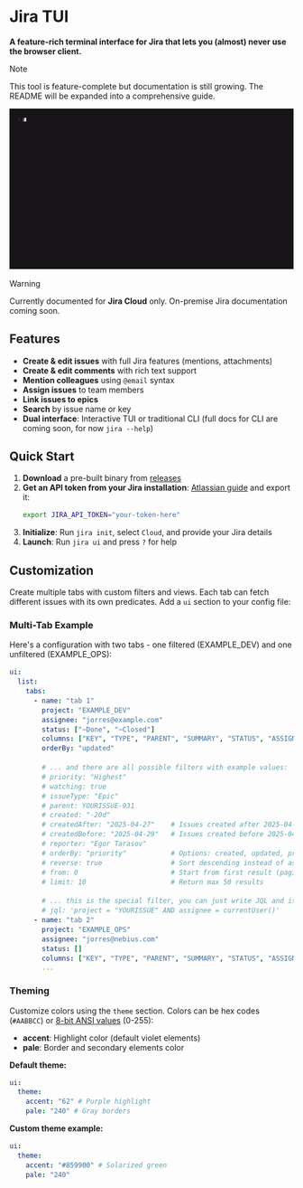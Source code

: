 # Jira TUI

**A feature-rich terminal interface for Jira that lets you (almost) never use the browser client.**

> [!NOTE]
> This tool is feature-complete but documentation is still growing. The README will be expanded into a comprehensive guide.

![Demo](./demo.gif)

> [!WARNING]
> Currently documented for **Jira Cloud** only. On-premise Jira documentation coming soon.

## Features

- **Create & edit issues** with full Jira features (mentions, attachments)
- **Create & edit comments** with rich text support
- **Mention colleagues** using `@email` syntax
- **Assign issues** to team members
- **Link issues to epics**
- **Search** by issue name or key
- **Dual interface**: Interactive TUI or traditional CLI (full docs for CLI are coming soon, for now `jira --help`)

## Quick Start

1. **Download** a pre-built binary from [releases](https://github.com/Jorres/jira-tui/releases)
2. **Get an API token from your Jira installation**: [Atlassian guide](https://id.atlassian.com/manage-profile/security/api-tokens) and export it:
   ```bash
   export JIRA_API_TOKEN="your-token-here"
   ```
3. **Initialize**: Run `jira init`, select `Cloud`, and provide your Jira details
4. **Launch**: Run `jira ui` and press `?` for help

## Customization

Create multiple tabs with custom filters and views. Each tab can fetch different issues with its own predicates. Add a `ui` section to your config file:

### Multi-Tab Example

Here's a configuration with two tabs - one filtered (EXAMPLE_DEV) and one unfiltered (EXAMPLE_OPS):

```yaml
ui:
  list:
    tabs:
      - name: "tab 1"
        project: "EXAMPLE_DEV"
        assignee: "jorres@example.com"
        status: ["~Done", "~Closed"]
        columns: ["KEY", "TYPE", "PARENT", "SUMMARY", "STATUS", "ASSIGNEE", "REPORTER", "CREATED", "PRIORITY"]
        orderBy: "updated"

        # ... and there are all possible filters with example values:
        # priority: "Highest"
        # watching: true
        # issueType: "Epic"
        # parent: YOURISSUE-931
        # created: "-20d"
        # createdAfter: "2025-04-27"    # Issues created after 2025-04-27
        # createdBefore: "2025-04-29"   # Issues created before 2025-04-29
        # reporter: "Egor Tarasov"
        # orderBy: "priority"           # Options: created, updated, priority, status, etc.
        # reverse: true                 # Sort descending instead of ascending
        # from: 0                       # Start from first result (pagination)
        # limit: 10                     # Return max 50 results

        # ... this is the special filter, you can just write JQL and it will override all the other filters
        # jql: 'project = "YOURISSUE" AND assignee = currentUser()'
      - name: "tab 2"
        project: "EXAMPLE_OPS"
        assignee: "jorres@nebius.com"
        status: []
        columns: ["KEY", "TYPE", "PARENT", "SUMMARY", "STATUS", "ASSIGNEE", "REPORTER", "CREATED", "PRIORITY"]
        ...
```

### Theming

Customize colors using the `theme` section. Colors can be hex codes (`#AABBCC`) or [8-bit ANSI values](https://en.wikipedia.org/wiki/ANSI_escape_code#8-bit) (0-255):

- **accent**: Highlight color (default violet elements)
- **pale**: Border and secondary elements color

**Default theme:**

```yaml
ui:
  theme:
    accent: "62" # Purple highlight
    pale: "240" # Gray borders
```

**Custom theme example:**

```yaml
ui:
  theme:
    accent: "#859900" # Solarized green
    pale: "240"
```
